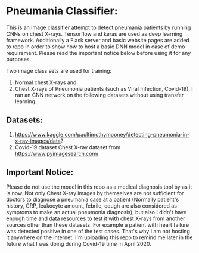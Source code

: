# Pneumania Classifier:
This is an image classifier attempt to detect pneumania patients by running CNNs on chest X-rays.
Tensorflow and keras are used as deep learning framework. Additionally a Flask server and basic website pages are added to repo in order to show how to host a basic DNN model in case of demo requirement. Please read the important notice below before using it for any purposes.

Two image class sets are used for training: 
  1. Normal chest X-rays and 
  2. Chest X-rays of Pneumonia patients (such as Viral Infection, Covid-19), I ran an CNN network on the following datasets without using transfer learning. 

## Datasets:
  1. https://www.kaggle.com/paultimothymooney/detecting-pneumonia-in-x-ray-images/data?
  2. Covid-19 dataset Chest X-ray dataset from https://www.pyimagesearch.com/ 

## Important Notice:
Please do not use the model in this repo as a medical diagnosis tool by as it is now. Not only Chest X-ray images by themselves are not sufficient for doctors to diagnose a pneumania case at a patient (Normally patient's history, CRP, leukocyte amount, febrile, cough are also considered as symptoms to make an actual pneumonia diagnosis), but also I didn't have enough time and data resources to test it with chest X-rays from another sources other than these datasets. For example a patient with heart failure was detected positive in one of the test cases. That's why I am not hosting it anywhere on the internet. I'm uploading this repo to remind me later in the future what I was doing during Covid-19 time in April 2020.
